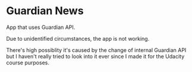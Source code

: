 # Guardian News
App that uses Guardian API.

Due to unidentified circumstances, the app is not working.

There's high possiblity it's caused by the change of internal Guardian API
but I haven't really tried to look into it ever since I made it for the Udacity course purposes.
